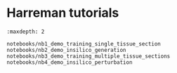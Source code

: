 # Harreman tutorials 


```{toctree}
:maxdepth: 2

notebooks/nb1_demo_training_single_tissue_section
notebooks/nb2_demo_insilico_generation
notebooks/nb3_demo_training_multiple_tissue_sections
notebooks/nb4_demo_insilico_perturbation
```
